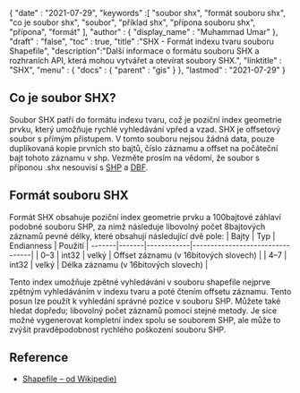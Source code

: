 {
  "date" : "2021-07-29",
  "keywords" :[ "soubor shx", "formát souboru shx", "co je soubor shx", "soubor", "příklad shx", "přípona souboru shx", "přípona", "formát" ],
  "author" : {
    "display_name" : "Muhammad Umar"
},
  "draft" : "false",
  "toc" : true,
  "title" :"SHX - Formát indexu tvaru souboru Shapefile",
  "description":"Další informace o formátu souboru SHX a rozhraních API, která mohou vytvářet a otevírat soubory SHX.",
  "linktitle" : "SHX",
  "menu" : {
    "docs" : {
      "parent" : "gis"
}
},
  "lastmod" : "2021-07-29"
}

## Co je soubor SHX?
Soubor SHX patří do formátu indexu tvaru, což je poziční index geometrie prvku, který umožňuje rychlé vyhledávání vpřed a vzad. SHX je offsetový soubor s přímým přístupem. V tomto souboru nejsou žádná data, pouze duplikovaná kopie prvních sto bajtů, číslo záznamu a offset na počáteční bajt tohoto záznamu v shp. Vezměte prosím na vědomí, že soubor s příponou .shx nesouvisí s [SHP](/cs/gis/shp/) a [DBF](/cs/database/dbf/).

## Formát souboru SHX
Formát SHX obsahuje poziční index geometrie prvku a 100bajtové záhlaví podobné souboru SHP, za nímž následuje libovolný počet 8bajtových záznamů pevné délky, které obsahují následující dvě pole:
| Bajty | Typ | Endianness | Použití |
-------|-------|------------|---------------------------------|
| 0–3 | int32 | velký | Offset záznamu (v 16bitových slovech) |
| 4–7 | int32 | velký | Délka záznamu (v 16bitových slovech) |

Tento index umožňuje zpětné vyhledávání v souboru shapefile nejprve zpětným vyhledáváním v indexu tvaru a poté čtením offsetu záznamu. Tento posun lze použít k vyhledání správné pozice v souboru SHP. Můžete také hledat dopředu; libovolný počet záznamů pomocí stejné metody. Je sice možné vygenerovat kompletní index spolu se souborem SHP, ale může to zvýšit pravděpodobnost rychlého poškození souboru SHP.


## Reference

* [Shapefile – od Wikipedie)](https://en.wikipedia.org/wiki/Shapefile)


